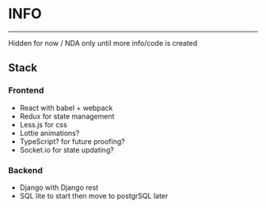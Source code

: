 # INFO #
---------------------
Hidden for now / NDA only until more info/code is created


## Stack ##

### Frontend ###
* React with babel + webpack
* Redux for state management
* Less.js for css
* Lottie animations?
* TypeScript? for future proofing?
* Socket.io for state updating?

### Backend ### 
* Django with Django rest
* SQL lite to start then move to postgrSQL later

